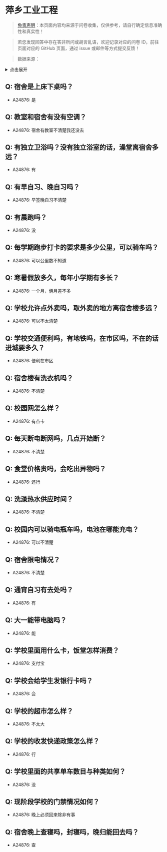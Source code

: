 # 萍乡工业工程

> [免责声明](https://colleges.chat/#_3)：本页面内容均来源于问卷收集，仅供参考，请自行确定信息准确性和真实性！

> 若您发现回答中存在答非所问或胡言乱语，欢迎记录对应的问卷 ID，前往页面对应的 GitHub 页面，通过 issue 或邮件等方式提交反馈！

> 数据来源：

<details><summary>点击展开</summary>
<ul>
<li>A24876: 匿名 (2024 年 06 月)</li>
</ul>
</details>

## Q: 宿舍是上床下桌吗？

- A24876: 是

## Q: 教室和宿舍有没有空调？

- A24876: 宿舍有教室不清楚我还没去

## Q: 有独立卫浴吗？没有独立浴室的话，澡堂离宿舍多远？

- A24876: 有

## Q: 有早自习、晚自习吗？

- A24876: 早签晚自习不清楚

## Q: 有晨跑吗？

- A24876: 没

## Q: 每学期跑步打卡的要求是多少公里，可以骑车吗？

- A24876: 可以公里数不知道

## Q: 寒暑假放多久，每年小学期有多长？

- A24876: 一个月，俩月差不多

## Q: 学校允许点外卖吗，取外卖的地方离宿舍楼多远？

- A24876: 可以不太清楚

## Q: 学校交通便利吗，有地铁吗，在市区吗，不在的话进城要多久？

- A24876: 便利在市区

## Q: 宿舍楼有洗衣机吗？

- A24876: 不清楚

## Q: 校园网怎么样？

- A24876: 有点卡

## Q: 每天断电断网吗，几点开始断？

- A24876: 不清楚

## Q: 食堂价格贵吗，会吃出异物吗？

- A24876: 还行

## Q: 洗澡热水供应时间？

- A24876: 不清楚

## Q: 校园内可以骑电瓶车吗，电池在哪能充电？

- A24876: 可以不清楚

## Q: 宿舍限电情况？

- A24876: 不清楚

## Q: 通宵自习有去处吗？

- A24876: 有

## Q: 大一能带电脑吗？

- A24876: 能

## Q: 学校里面用什么卡，饭堂怎样消费？

- A24876: 支付宝

## Q: 学校会给学生发银行卡吗？

- A24876: 会

## Q: 学校的超市怎么样？

- A24876: 不太大

## Q: 学校的收发快递政策怎么样？

- A24876: 行

## Q: 学校里面的共享单车数目与种类如何？

- A24876: 没

## Q: 现阶段学校的门禁情况如何？

- A24876: 晚上必须回来除非有事

## Q: 宿舍晚上查寝吗，封寝吗，晚归能回去吗？

- A24876: 查

